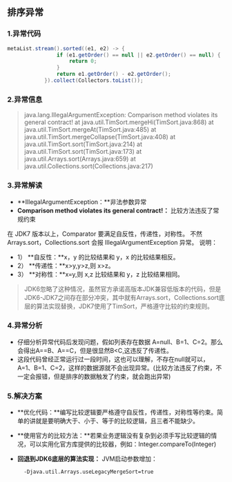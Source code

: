 ## 排序异常

### 1.异常代码

````````````Java
metaList.stream().sorted((e1, e2) -> {
                if (e1.getOrder() == null || e2.getOrder() == null) {
                    return 0;
                }
                return e1.getOrder() - e2.getOrder();
            }).collect(Collectors.toList());

````````````


### 2.异常信息
> java.lang.IllegalArgumentException: Comparison method violates its general contract!
at java.util.TimSort.mergeHi(TimSort.java:868)
at java.util.TimSort.mergeAt(TimSort.java:485)
at java.util.TimSort.mergeCollapse(TimSort.java:408)
at java.util.TimSort.sort(TimSort.java:214)
at java.util.TimSort.sort(TimSort.java:173)
at java.util.Arrays.sort(Arrays.java:659)
at java.util.Collections.sort(Collections.java:217)

### 3.异常解读
- **IllegalArgumentException：**非法参数异常
- **Comparison method violates its general contract!：** 比较方法违反了常规约束

在 JDK7 版本以上，Comparator 要满足自反性，传递性，对称性。
不然 Arrays.sort，Collections.sort 会报 IllegalArgumentException 异常。
说明：

- 1） **自反性：**x，y 的比较结果和 y，x 的比较结果相反。
- 2） **传递性：**x>y,y>z,则 x>z。
- 3） **对称性：**x=y,则 x,z 比较结果和 y，z 比较结果相同。

> JDK6忽略了这种情况，虽然官方承诺高版本JDK兼容低版本的代码，但是JDK6-JDK7之间存在部分冲突，其中就有Arrays.sort，Collections.sort底层的算法实现替换，JDK7使用了TimSort，严格遵守比较的约束规则。

### 4.异常分析

- 仔细分析异常代码后发现问题，假如列表存在数据 A=null、B=1、C=2。那么会得出A==B、A==C，但是很显然B<C,这违反了传递性。
- 这段代码曾经正常运行过一段时间，这也可以理解，不存在null就可以，A=1、B=1、C=2，这样的数据源就不会出现异常。(比较方法违反了约束，不一定会报错，但是排序的数据触发了约束，就会跑出异常)

### 5.解决方案
- **优化代码：**编写比较逻辑要严格遵守自反性，传递性，对称性等约束。简单的讲就是要明确大于、小于、等于的比较逻辑，且三者不能缺少。
- **使用官方的比较方法：**若果业务逻辑没有复杂到必须手写比较逻辑的情况，可以实用化官方库提供的比较器，例如：Integer.compareTo(Integer)
- **回退到JDK6底层的算法实现：** JVM启动参数增加：

		-Djava.util.Arrays.useLegacyMergeSort=true


